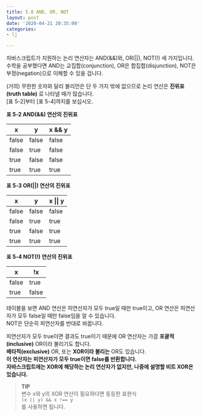 ```yaml
---
title: 5.8 AND, OR, NOT
layout: post
date: '2020-04-21 20:35:00'
categories:
- lj

---
```


자바스크립트가 지원하는 논리 연산자는 AND(&&)와, OR(||), NOT(!) 세 가지입니다.  
수학을 공부했다면 AND는 교집합(conjunction), OR은 합집합(disjunction), NOT은 부정(negation)으로 이해할 수 있을 겁니다.

(거의) 무한한 숫자와 달리 불리언은 단 두 가지 밖에 없으므로 논리 연산은 **진위표(truth table)** 로 나타낼 때가 많습니다.  
[표 5-2]부터 [표 5-4]까지를 보십시오.

**표 5-2 AND(&&) 연산의 진위표**

| x| y | x && y |
|--|---|---------|
| false | false | false |
| false | true | false |
| true | false | false |
| true | true | true |

**표 5-3 OR(\|\|) 연산의 진위표**

| x| y | x \|\| y |
|--|---|---------|
| false | false | false |
| false | true | true |
| true | false | true |
| true | true | true |

**표 5-4 NOT(!) 연산의 진위표**

| x | !x |
|---|---|
| false | true |
| true | false |

테이블을 보면 AND 연산은 피연산자가 모두 true일 때만 true이고, OR 연산은 피연산자가 모두 false일 때만 false임을 알 수 있습니다.  
NOT은 단순히 피연산자를 반대로 바꿉니다.

피연산자가 모두 true이면 결과도 true이기 때문에 OR 연산자는 가끔 **포괄적(inclusive)** OR이라 불리기도 합니다.  
**배타적(exclusive)** OR, 또는 **XOR이라 불리는** OR도 있습니다.  
**이 연산자는 피연산자가 모두 true이면 false를 반환합니다.**   
**자바스크립트에는 XOR에 해당하는 논리 연산자가 없지만, 나중에 설명할 비트 XOR은 있습니다.**  

> **TIP**  
> 변수 x와 y의 XOR 연산이 필요하다면 동등한 표현식  
> `(x || y) && x !== y`  
> 를 사용하면 됩니다.